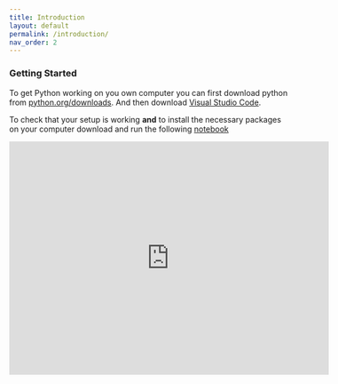 ```yaml
---
title: Introduction
layout: default
permalink: /introduction/
nav_order: 2
---
```


### **Getting Started**


To get Python working on you own computer you can first download python from [python.org/downloads](https://www.python.org/downloads/). And then download [Visual Studio Code](https://code.visualstudio.com/).

To check that your setup is working **and** to install the necessary packages on your computer download and run the following [notebook](https://github.com/pharringtonp19/business-analytics/blob/main/notebooks/Check_Local_Setup.ipynb)

<iframe src="https://slides.com/pharringtonp19/ba-introduction/embed?byline=hidden&share=hidden" width="576" height="420" title="BA - Introduction" scrolling="no" frameborder="0" webkitallowfullscreen mozallowfullscreen allowfullscreen></iframe>